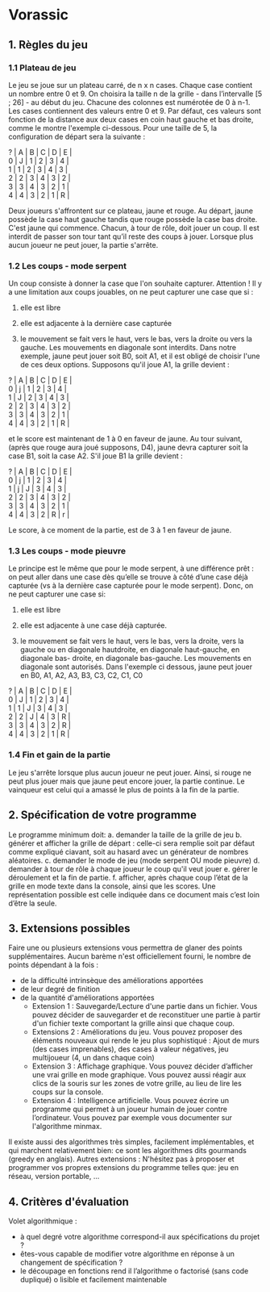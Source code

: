 # Vorassic

## 1. Règles du jeu

### 1.1 Plateau de jeu

Le jeu se joue sur un plateau carré, de n x n cases. Chaque case contient un nombre entre 0 et 9.
On choisira la taille n de la grille - dans l’intervalle [5 ; 26] - au début du jeu. Chacune des colonnes est numérotée de 0 à n-1. Les cases contiennent des valeurs entre 0 et 9. Par défaut, ces valeurs sont fonction de la distance aux deux cases en coin haut gauche et bas droite, comme le montre l'exemple ci-dessous. Pour une taille de 5, la configuration de départ sera la suivante :

? | A | B | C | D | E |</br>
0 | J | 1 | 2 | 3 | 4 |</br>
1 | 1 | 2 | 3 | 4 | 3 |</br>
2 | 2 | 3 | 4 | 3 | 2 |</br>
3 | 3 | 4 | 3 | 2 | 1 |</br>
4 | 4 | 3 | 2 | 1 | R |</br>

Deux joueurs s'affrontent sur ce plateau, jaune et rouge. Au départ, jaune possède la case haut gauche tandis que rouge possède la case bas droite. C'est jaune qui commence. Chacun, à tour de rôle, doit jouer un coup. Il est interdit de passer son tour tant qu’il reste des coups à jouer. Lorsque plus aucun joueur ne peut jouer, la partie s'arrête.

### 1.2 Les coups - mode serpent

Un coup consiste à donner la case que l'on souhaite capturer. Attention ! Il y a une limitation aux coups jouables, on ne peut capturer une case que si :

1. elle est libre

2. elle est adjacente à la dernière case capturée

3. le mouvement se fait vers le haut, vers le bas, vers la droite ou vers la gauche. Les mouvements en diagonale sont interdits. Dans notre exemple, jaune peut jouer soit B0, soit A1, et il est obligé de choisir l'une de ces deux options. Supposons qu'il joue A1, la grille devient :

? | A | B | C | D | E |</br>
0 | j | 1 | 2 | 3 | 4 |</br>
1 | J | 2 | 3 | 4 | 3 |</br>
2 | 2 | 3 | 4 | 3 | 2 |</br>
3 | 3 | 4 | 3 | 2 | 1 |</br>
4 | 4 | 3 | 2 | 1 | R |</br>

et le score est maintenant de 1 à 0 en faveur de jaune. Au tour suivant, (après que rouge aura joué supposons, D4), jaune devra capturer soit la case B1, soit la case A2. S'il joue B1 la grille devient :

? | A | B | C | D | E |</br>
0 | j | 1 | 2 | 3 | 4 |</br>
1 | j | J | 3 | 4 | 3 |</br>
2 | 2 | 3 | 4 | 3 | 2 |</br>
3 | 3 | 4 | 3 | 2 | 1 |</br>
4 | 4 | 3 | 2 | R | r |</br>

Le score, à ce moment de la partie, est de 3 à 1 en faveur de jaune.

### 1.3 Les coups - mode pieuvre

Le principe est le même que pour le mode serpent, à une différence prêt : on peut aller dans une case dès qu’elle se trouve à côté d’une case déjà capturée (vs à la dernière case capturée pour le mode serpent). Donc, on ne peut capturer une case si:

1. elle est libre

2. elle est adjacente à une case déjà capturée.

3. le mouvement se fait vers le haut, vers le bas, vers la droite, vers la gauche ou en diagonale hautdroite, en diagonale haut-gauche, en diagonale bas- droite, en diagonale bas-gauche. Les mouvements en diagonale sont autorisés. Dans l'exemple ci dessous, jaune peut jouer en B0, A1, A2, A3, B3, C3, C2, C1, C0

? | A | B | C | D | E |</br>
0 | J | 1 | 2 | 3 | 4 |</br>
1 | 1 | J | 3 | 4 | 3 |</br>
2 | 2 | J | 4 | 3 | R |</br>
3 | 3 | 4 | 3 | 2 | R |</br>
4 | 4 | 3 | 2 | 1 | R |</br>

### 1.4 Fin et gain de la partie </br>

Le jeu s'arrête lorsque plus aucun joueur ne peut jouer. Ainsi, si rouge ne peut plus jouer mais que
jaune peut encore jouer, la partie continue. Le vainqueur est celui qui a amassé le plus de points à la
fin de la partie.

## 2. Spécification de votre programme

Le programme minimum doit:
a. demander la taille de la grille de jeu
b. générer et afficher la grille de départ : celle-ci sera remplie soit par défaut comme expliqué ciavant, soit au hasard avec un générateur de nombres aléatoires.
c. demander le mode de jeu (mode serpent OU mode pieuvre)
d. demander à tour de rôle à chaque joueur le coup qu'il veut jouer
e. gérer le déroulement et la fin de partie.
f. afficher, après chaque coup l’état de la grille en mode texte dans la console, ainsi que les
scores. Une représentation possible est celle indiquée dans ce document mais c’est loin d’être
la seule.

## 3. Extensions possibles

Faire une ou plusieurs extensions vous permettra de glaner des points supplémentaires.
Aucun barème n'est officiellement fourni, le nombre de points dépendant à la fois :

- de la difficulté intrinsèque des améliorations apportées
- de leur degré de finition
- de la quantité d'améliorations apportées
  - Extension 1 : Sauvegarde/Lecture d'une partie dans un fichier. Vous pouvez décider de sauvegarder et de reconstituer une partie à partir d'un fichier texte comportant la grille ainsi que chaque coup.
  - Extensions 2 : Améliorations du jeu. Vous pouvez proposer des éléments nouveaux qui rende le jeu plus sophistiqué : Ajout de murs (des cases imprenables), des cases à valeur négatives, jeu multijoueur (4, un dans chaque coin)
  - Extension 3 : Affichage graphique. Vous pouvez décider d’afficher une vrai grille en mode graphique. Vous pouvez aussi réagir aux clics de la souris sur les zones de votre grille, au lieu de lire les coups sur la console.
  - Extension 4 : Intelligence artificielle. Vous pouvez écrire un programme qui permet à un joueur humain de jouer contre l’ordinateur. Vous pouvez par exemple vous documenter sur l'algorithme minmax.

Il existe aussi des algorithmes très simples, facilement implémentables, et qui marchent
relativement bien: ce sont les algorithmes dits gourmands (greedy en anglais).
Autres extensions : N'hésitez pas à proposer et programmer vos propres extensions du programme
telles que: jeu en réseau, version portable, …

## 4. Critères d'évaluation

Volet algorithmique :

- à quel degré votre algorithme correspond-il aux spécifications du projet ?
- êtes-vous capable de modifier votre algorithme en réponse à un changement de spécification ?
- le découpage en fonctions rend il l’algorithme
o factorisé (sans code dupliqué)
o lisible et facilement maintenable
